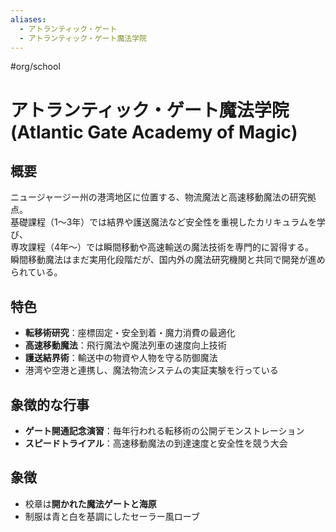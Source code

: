 ```yaml
---
aliases:
  - アトランティック・ゲート
  - アトランティック・ゲート魔法学院
---
```


#org/school 
# アトランティック・ゲート魔法学院 (Atlantic Gate Academy of Magic)

## 概要
ニュージャージー州の港湾地区に位置する、物流魔法と高速移動魔法の研究拠点。  
基礎課程（1〜3年）では結界や護送魔法など安全性を重視したカリキュラムを学び、  
専攻課程（4年〜）では瞬間移動や高速輸送の魔法技術を専門的に習得する。  
瞬間移動魔法はまだ実用化段階だが、国内外の魔法研究機関と共同で開発が進められている。

## 特色
- **転移術研究**：座標固定・安全到着・魔力消費の最適化  
- **高速移動魔法**：飛行魔法や魔法列車の速度向上技術  
- **護送結界術**：輸送中の物資や人物を守る防御魔法  
- 港湾や空港と連携し、魔法物流システムの実証実験を行っている

## 象徴的な行事
- **ゲート開通記念演習**：毎年行われる転移術の公開デモンストレーション  
- **スピードトライアル**：高速移動魔法の到達速度と安全性を競う大会

## 象徴
- 校章は**開かれた魔法ゲートと海原**
- 制服は青と白を基調にしたセーラー風ローブ
